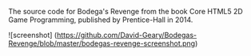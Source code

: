 The source code for Bodega's Revenge from the book Core HTML5 2D Game Programming, published by Prentice-Hall in 2014.

![screenshot]
(https://github.com/David-Geary/Bodegas-Revenge/blob/master/bodegas-revenge-screenshot.png)
